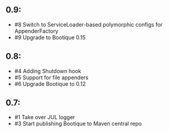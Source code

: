 ## 0.9: 

* #8 Switch to ServiceLoader-based polymorphic configs for AppenderFactory
* #9 Upgrade to Bootique 0.15

## 0.8:

* #4 Adding Shutdown hook
* #5 Support for file appenders
* #6 Upgrade Bootique to 0.12

## 0.7:

* #1 Take over JUL logger
* #3 Start publishing Bootique to Maven central repo

